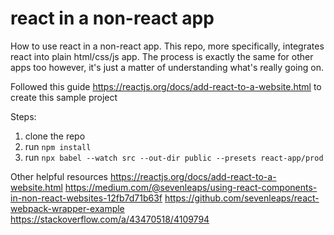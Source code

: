 # react in a non-react app
How to use react in a non-react app. This repo, more specifically, integrates react into plain html/css/js app. The process is exactly the same for other apps too however, it's just a matter of understanding what's really going on.


Followed this guide https://reactjs.org/docs/add-react-to-a-website.html to create this sample project

Steps:
1. clone the repo
2. run `npm install`
3. run `npx babel --watch src --out-dir public --presets react-app/prod`


Other helpful resources
https://reactjs.org/docs/add-react-to-a-website.html
https://medium.com/@sevenleaps/using-react-components-in-non-react-websites-12fb7d71b63f
https://github.com/sevenleaps/react-webpack-wrapper-example
https://stackoverflow.com/a/43470518/4109794
